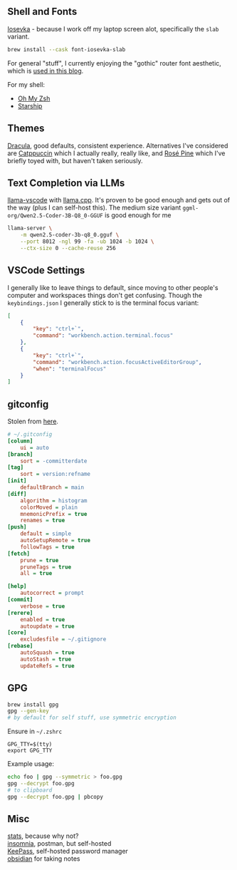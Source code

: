 ## Shell and Fonts

[Iosevka](https://github.com/be5invis/Iosevka) - because I work off my laptop screen alot, specifically the `slab` variant.

```sh
brew install --cask font-iosevka-slab
```

For general "stuff", I currently enjoying the "gothic" router font aesthetic, which is [used in this blog](https://heardacat.github.io/nationalpark-webfont/).

For my shell:  
- [Oh My Zsh](https://ohmyz.sh/#install)  
- [Starship](https://starship.rs/)  

## Themes

[Dracula](https://draculatheme.com/), good defaults, consistent experience. Alternatives I've considered are [Catppuccin](https://catppuccin.com/) which I actually really, really like, and [Rosé Pine](https://rosepinetheme.com/) which I've briefly toyed with, but haven't taken seriously. 

## Text Completion via LLMs

[llama-vscode](https://marketplace.visualstudio.com/items?itemName=ggml-org.llama-vscode) with [llama.cpp](https://marketplace.visualstudio.com/items?itemName=ggml-org.llama-vscode). It's proven to be good enough and gets out of the way (plus I can self-host this). The medium size variant `ggml-org/Qwen2.5-Coder-3B-Q8_0-GGUF` is good enough for me

```sh
llama-server \
    -m qwen2.5-coder-3b-q8_0.gguf \
    --port 8012 -ngl 99 -fa -ub 1024 -b 1024 \
    --ctx-size 0 --cache-reuse 256
```

## VSCode Settings

I generally like to leave things to default, since moving to other people's computer and workspaces things don't get confusing. Though the `keybindings.json` I generally stick to is the terminal focus variant:

```json
[
    {
        "key": "ctrl+`",
        "command": "workbench.action.terminal.focus"
    },
    {
        "key": "ctrl+`",
        "command": "workbench.action.focusActiveEditorGroup",
        "when": "terminalFocus"
    }
]
```

## gitconfig

Stolen from [here](https://blog.gitbutler.com/how-git-core-devs-configure-git/).

```ini
# ~/.gitconfig 
[column]
    ui = auto
[branch]
    sort = -committerdate
[tag]
    sort = version:refname
[init]
    defaultBranch = main
[diff]
    algorithm = histogram
    colorMoved = plain
    mnemonicPrefix = true
    renames = true
[push]
    default = simple
    autoSetupRemote = true
    followTags = true
[fetch]
    prune = true
    pruneTags = true
    all = true

[help]
    autocorrect = prompt
[commit]
    verbose = true
[rerere]
    enabled = true
    autoupdate = true
[core]
    excludesfile = ~/.gitignore
[rebase]
    autoSquash = true
    autoStash = true
    updateRefs = true
```

## GPG

```sh
brew install gpg
gpg --gen-key
# by default for self stuff, use symmetric encryption
```

Ensure in `~/.zshrc`

```
GPG_TTY=$(tty)
export GPG_TTY
```

Example usage:

```sh
echo foo | gpg --symmetric > foo.gpg
gpg --decrypt foo.gpg
# to clipboard
gpg --decrypt foo.gpg | pbcopy
```


## Misc

[stats](https://formulae.brew.sh/cask/stats), because why not?  
[insomnia](https://github.com/Kong/insomnia), postman, but self-hosted  
[KeePass](https://en.wikipedia.org/wiki/KeePass), self-hosted password manager  
[obsidian](https://obsidian.md/) for taking notes  
